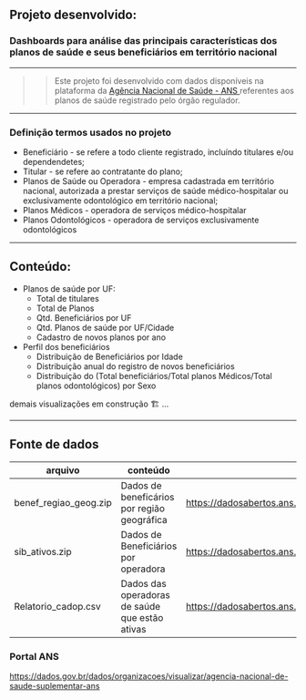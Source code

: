 ## Projeto desenvolvido: 
### Dashboards para análise das principais características dos planos de saúde e seus beneficiários em território nacional

---
>> Este projeto foi desenvolvido com dados disponíveis na plataforma da <a href= https://dados.gov.br/dados/organizacoes/visualizar/agencia-nacional-de-saude-suplementar-ans> Agência Nacional de Saúde - ANS </a> referentes aos planos de saúde registrado pelo órgão regulador.
---

### Definição termos usados no projeto
 - Beneficiário - se refere a todo cliente registrado, incluíndo titulares e/ou dependendetes;
 - Titular - se refere ao contratante do plano;
 - Planos de Saúde ou Operadora - empresa cadastrada em território nacional, autorizada a prestar serviços de saúde médico-hospitalar ou exclusivamente odontológico em território nacional;
 - Planos Médicos - operadora de serviços médico-hospitalar
 - Planos Odontológicos - operadora de serviços exclusivamente odontológicos
---

## Conteúdo:
 - Planos de saúde por UF: 
   - Total de titulares
   - Total de Planos
   - Qtd. Beneficiários por UF
   - Qtd. Planos de saúde por UF/Cidade
   - Cadastro de novos planos por ano
 - Perfil dos beneficiários
   - Distribuição de Beneficiários por Idade
   - Distribuição anual do registro de novos beneficiários
   - Distribuição do (Total beneficiários/Total planos Médicos/Total planos odontológicos) por Sexo

 demais visualizações em construção 🏗️ ...

---

## Fonte de dados

|arquivo|conteúdo|fonte
|---|---|---
|benef_regiao_geog.zip|Dados de beneficários por região geográfica|https://dadosabertos.ans.gov.br/FTP/PDA/dados_de_beneficiarios_por_regiao_geografica/
|sib_ativos.zip|Dados de Beneficiários por operadora|https://dadosabertos.ans.gov.br/FTP/PDA/dados_de_beneficiarios_por_operadora/
|Relatorio_cadop.csv|Dados das operadoras de saúde que estão ativas|https://dadosabertos.ans.gov.br/FTP/PDA/operadoras_de_plano_de_saude_ativas


### Portal ANS
https://dados.gov.br/dados/organizacoes/visualizar/agencia-nacional-de-saude-suplementar-ans


